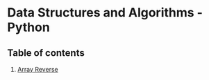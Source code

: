 # Data Structures and Algorithms - Python

## Table of contents

1. [Array Reverse](data_structures_and_algorithms/challenges/array_reverse/array_reverse.py)
